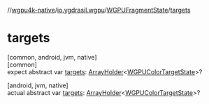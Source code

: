 //[wgpu4k-native](../../../index.md)/[io.ygdrasil.wgpu](../index.md)/[WGPUFragmentState](index.md)/[targets](targets.md)

# targets

[common, android, jvm, native]\
[common]\
expect abstract var [targets](targets.md): [ArrayHolder](../../ffi/-array-holder/index.md)&lt;[WGPUColorTargetState](../-w-g-p-u-color-target-state/index.md)&gt;?

[android, jvm, native]\
actual abstract var [targets](targets.md): [ArrayHolder](../../ffi/-array-holder/index.md)&lt;[WGPUColorTargetState](../-w-g-p-u-color-target-state/index.md)&gt;?